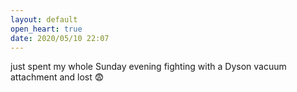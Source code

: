 ```yaml
---
layout: default
open_heart: true
date: 2020/05/10 22:07
---
```


just spent my whole Sunday evening fighting with a Dyson vacuum attachment and lost 😨
